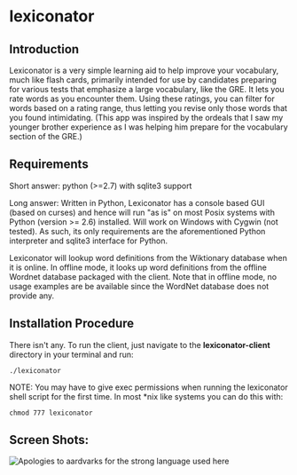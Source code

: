 # lexiconator

## Introduction

Lexiconator is a very simple learning aid to help improve your vocabulary, much like flash cards, primarily intended for use by candidates preparing for various tests that emphasize a large vocabulary, like the GRE. It lets you rate words as you encounter them. Using these ratings, you can filter for words based on a rating range, thus letting you revise only those words that you found intimidating. (This app was inspired by the ordeals that I saw my younger brother experience as I was helping him prepare for the vocabulary section of the GRE.)

## Requirements

Short answer: python (>=2.7) with sqlite3 support

Long answer: Written in Python, Lexiconator has a console based GUI (based on curses) and hence will run "as is" on most Posix systems with Python (version >= 2.6) installed. Will work on Windows with Cygwin (not tested). As such, its only requirements are the aforementioned Python interpreter and sqlite3 interface for Python.

Lexiconator will lookup word definitions from the Wiktionary database when it is online. In offline mode, it looks up word definitions from the offline Wordnet database packaged with the client. Note that in offline mode, no usage examples are be available since the WordNet database does not provide any.

## Installation Procedure

There isn't any. To run the client, just navigate to the **lexiconator-client** directory in your terminal and run:

`
./lexiconator
`

NOTE: You may have to give exec permissions when running the lexiconator shell script for the first time. In most *nix like systems you can do this with:

`
chmod 777 lexiconator
`

## Screen Shots:

![Apologies to aardvarks for the strong language used here](http://www.balajeerc.info/lexiconator-scrn.png)


